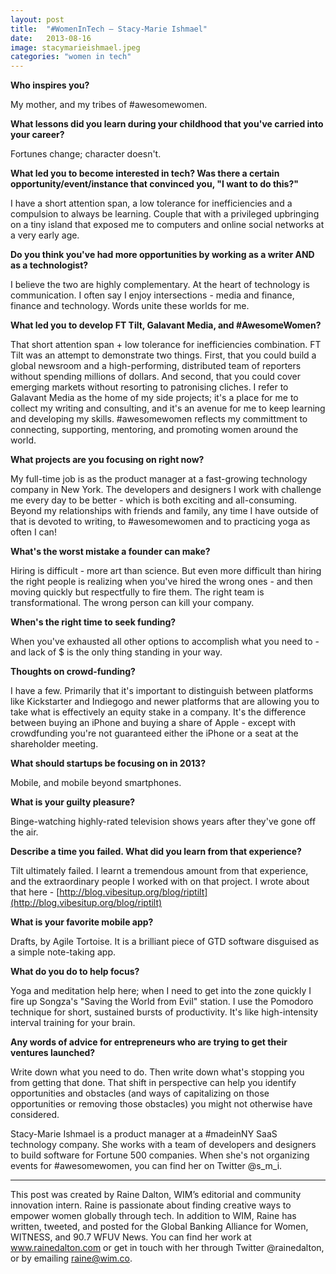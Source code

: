 ```yaml
---
layout: post
title:  "#WomenInTech – Stacy-Marie Ishmael"
date:   2013-08-16
image: stacymarieishmael.jpeg
categories: "women in tech"
---
```


**Who inspires you?**

 

My mother, and my tribes of \#awesomewomen.

 

**What lessons did you learn during your childhood that you've carried into your career?**

 

Fortunes change; character doesn't.

 

**What led you to become interested in tech? Was there a certain opportunity/event/instance that convinced you, "I want to do this?"**

 

I have a short attention span, a low tolerance for inefficiencies and a compulsion to always be learning. Couple that with a privileged upbringing on a tiny island that exposed me to computers and online social networks at a very early age.

 

**Do you think you've had more opportunities by working as a writer AND as a technologist?**

 

I believe the two are highly complementary. At the heart of technology is communication. I often say I enjoy intersections - media and finance, finance and technology. Words unite these worlds for me.

 

**What led you to develop FT Tilt, Galavant Media, and \#AwesomeWomen?**

 

That short attention span + low tolerance for inefficiencies combination. FT Tilt was an attempt to demonstrate two things. First, that you could build a global newsroom and a high-performing, distributed team of reporters without spending millions of dollars. And second, that you could cover emerging markets without resorting to patronising cliches. I refer to Galavant Media as the home of my side projects; it's a place for me to collect my writing and consulting, and it's an avenue for me to keep learning and developing my skills. #awesomewomen reflects my committment to connecting, supporting, mentoring, and promoting women around the world.

 

**What projects are you focusing on right now?**

 

My full-time job is as the product manager at a fast-growing technology company in New York. The developers and designers I work with challenge me every day to be better - which is both exciting and all-consuming. Beyond my relationships with friends and family, any time I have outside of that is devoted to writing, to #awesomewomen and to practicing yoga as often I can!

 

**What's the worst mistake a founder can make?**

 

Hiring is difficult - more art than science. But even more difficult than hiring the right people is realizing when you've hired the wrong ones - and then moving quickly but respectfully to fire them. The right team is transformational. The wrong person can kill your company.

 

**When's the right time to seek funding?**

 

When you've exhausted all other options to accomplish what you need to - and lack of $ is the only thing standing in your way.

 

**Thoughts on crowd-funding?**

 

I have a few. Primarily that it's important to distinguish between platforms like Kickstarter and Indiegogo and newer platforms that are allowing you to take what is effectively an equity stake in a company. It's the difference between buying an iPhone and buying a share of Apple - except with crowdfunding you're not guaranteed either the iPhone or a seat at the shareholder meeting.

 

**What should startups be focusing on in 2013?**

 

Mobile, and mobile beyond smartphones.

 

**What is your guilty pleasure?**

 

Binge-watching highly-rated television shows years after they've gone off the air.

 

**Describe a time you failed. What did you learn from that experience?**

 

Tilt ultimately failed. I learnt a tremendous amount from that experience, and the extraordinary people I worked with on that project. I wrote about that here - [http://blog.vibesitup.org/blog/riptilt](http://blog.vibesitup.org/blog/riptilt)
 

**What is your favorite mobile app?**

 

Drafts, by Agile Tortoise. It is a brilliant piece of GTD software disguised as a simple note-taking app.

 

**What do you do to help focus?**

 

Yoga and meditation help here; when I need to get into the zone quickly I fire up Songza's "Saving the World from Evil" station. I use the Pomodoro technique for short, sustained bursts of productivity. It's like high-intensity interval training for your brain.

 

**Any words of advice for entrepreneurs who are trying to get their ventures launched?**

 

Write down what you need to do. Then write down what's stopping you from getting that done. That shift in perspective can help you identify opportunities and obstacles (and ways of capitalizing on those opportunities or removing those obstacles) you might not otherwise have considered.

 

Stacy-Marie Ishmael is a product manager at a #madeinNY SaaS technology company. She works with a team of developers and designers to build software for Fortune 500 companies. When she's not organizing events for #awesomewomen, you can find her on Twitter @s_m_i.


 ______________________________________________________                                                                                       

This post was created by Raine Dalton, WIM’s editorial and community innovation intern. Raine is passionate about finding creative ways to empower women globally through tech. In addition to WIM, Raine has written, tweeted, and posted for the Global Banking Alliance for Women, WITNESS, and 90.7 WFUV News. You can find her work at www.rainedalton.com or get in touch with her through Twitter @rainedalton, or by emailing raine@wim.co. 